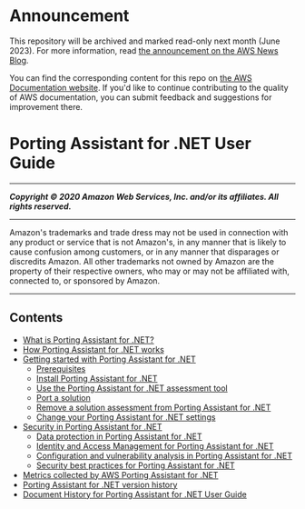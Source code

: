 # Announcement

This repository will be archived and marked read-only next month (June 2023). For more information, read [the announcement on the AWS News Blog](https://aws.amazon.com/blogs/aws/retiring-the-aws-documentation-on-github/).

You can find the corresponding content for this repo on [the AWS Documentation website](https://docs.aws.amazon.com/portingassistant/latest/userguide). If you'd like to continue contributing to the quality of AWS documentation, you can submit feedback and suggestions for improvement there.

# Porting Assistant for .NET User Guide

-----
*****Copyright &copy; 2020 Amazon Web Services, Inc. and/or its affiliates. All rights reserved.*****

-----
Amazon's trademarks and trade dress may not be used in 
     connection with any product or service that is not Amazon's, 
     in any manner that is likely to cause confusion among customers, 
     or in any manner that disparages or discredits Amazon. All other 
     trademarks not owned by Amazon are the property of their respective
     owners, who may or may not be affiliated with, connected to, or 
     sponsored by Amazon.

-----
## Contents
+ [What is Porting Assistant for .NET?](doc_source/what-is-porting-assistant.md)
+ [How Porting Assistant for .NET works](doc_source/how-porting-assistant-works.md)
+ [Getting started with Porting Assistant for .NET](doc_source/porting-assistant-getting-started.md)
   + [Prerequisites](doc_source/porting-assistant-prerequisites.md)
   + [Install Porting Assistant for .NET](doc_source/porting-assistant-install.md)
   + [Use the Porting Assistant for .NET assessment tool](doc_source/porting-assistant-assessment-tool.md)
   + [Port a solution](porting-assistant-port.md)
   + [Remove a solution assessment from Porting Assistant for .NET](doc_source/porting-assistant-remove.md)
   + [Change your Porting Assistant for .NET settings](doc_source/porting-assistant-settings.md)
+ [Security in Porting Assistant for .NET](doc_source/porting-assistant-security.md)
   + [Data protection in Porting Assistant for .NET](doc_source/data-protection.md)
   + [Identity and Access Management for Porting Assistant for .NET](doc_source/security-iam.md)
   + [Configuration and vulnerability analysis in Porting Assistant for .NET](doc_source/security-vulnerability-analysis-and-management.md)
   + [Security best practices for Porting Assistant for .NET](doc_source/security-best-practices.md)
+ [Metrics collected by AWS Porting Assistant for .NET](doc_source/porting-assistant-metrics.md)
+ [Porting Assistant for .NET version history](doc_source/porting-assistant-versions.md)
+ [Document History for Porting Assistant for .NET User Guide](doc_source/doc-history.md)
